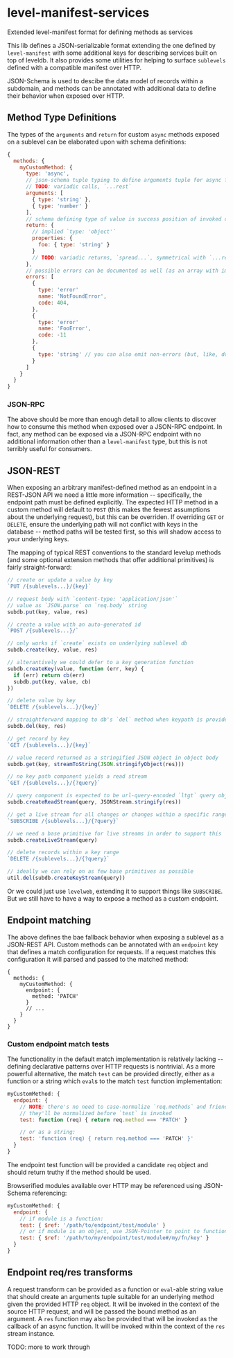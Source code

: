 # level-manifest-services

Extended level-manifest format for defining methods as services

This lib defines a JSON-serializable format extending the one defined by `level-manifest` with some additional keys for describing services built on top of leveldb. It also provides some utilities for helping to surface `sublevels` defined with a compatible manifest over HTTP.

JSON-Schema is used to descibe the data model of records within a subdomain, and methods can be annotated with additional data to define their behavior when exposed over HTTP.


## Method Type Definitions

The types of the `arguments` and `return` for custom `async` methods exposed on a sublevel can be elaborated upon with schema definitions:

```js
{
  methods: {
    myCustomMethod: {
      type: 'async',
      // json-schema tuple typing to define arguments tuple for async functions
      // TODO: variadic calls, `...rest`
      arguments: [
        { type: 'string' },
        { type: 'number' }
      ],
      // schema defining type of value in success position of invoked callback
      return: {
        // implied `type: 'object'`
        properties: {
          foo: { type: 'string' }
        }
        // TODO: variadic returns, `spread...`, symmetrical with `...rest`
      },
      // possible errors can be documented as well (as an array with implied "oneOf" semantics)
      errors: [
        {
          type: 'error'
          name: 'NotFoundError',
          code: 404,
        },
        {
          type: 'error'
          name: 'FooError',
          code: -11
        },
        {
          type: 'string' // you can also emit non-errors (but, like, don't)
        }
      ]
    }
  }
}
```

### JSON-RPC

The above should be more than enough detail to allow clients to discover how to consume this method when exposed over a JSON-RPC endpoint. In fact, any method can be exposed via a JSON-RPC endpoint with no additional information other than a `level-manifest` type, but this is not terribly useful for consumers.


## JSON-REST

When exposing an arbitrary manifest-defined method as an endpoint in a REST-JSON API we need a little more information -- specifically, the endpoint path must be defined explicitly. The expected HTTP method in a custom method will default to `POST` (this makes the fewest assumptions about the underlying request), but this can be overriden. If overriding `GET` or `DELETE`, ensure the underlying path will not conflict with keys in the database -- method paths will be tested first, so this will shadow access to your underlying keys.

The mapping of typical REST conventions to the standard levelup methods (and some optional extension methods that offer additional primitives) is fairly straight-forward:

```js
// create or update a value by key
`PUT /{sublevels...}/{key}`

// request body with `content-type: 'application/json'`
// value as `JSON.parse` on `req.body` string
subdb.put(key, value, res)

// create a value with an auto-generated id
`POST /{sublevels...}/`

// only works if `create` exists on underlying sublevel db
subdb.create(key, value, res)

// alterantively we could defer to a key generation function
subdb.createKey(value, function (err, key) {
  if (err) return cb(err)
  subdb.put(key, value, cb)
})

// delete value by key
`DELETE /{sublevels...}/{key}`

// straightforward mapping to db's `del` method when keypath is provided
subdb.del(key, res)

// get record by key
`GET /{sublevels...}/{key}`

// value record returned as a stringified JSON object in object body
subdb.get(key, streamToString(JSON.stringifyObject(res)))

// no key path component yields a read stream
`GET /{sublevels...}/{?query}`

// query component is expected to be url-query-encoded `ltgt` query object
subdb.createReadStream(query, JSONStream.stringify(res))

// get a live stream for all changes or changes within a specific range
`SUBSCRIBE /{sublevels...}/{?query}`

// we need a base primitive for live streams in order to support this
subdb.createLiveStream(query)

// delete records within a key range
`DELETE /{sublevels...}/{?query}`

// ideally we can rely on as few base primitives as possible
util.del(subdb.createKeyStream(query))
```

Or we could just use `levelweb`, extending it to support things like `SUBSCRIBE`. But we still have to have a way to expose a method as a custom endpoint.

## Endpoint matching

The above defines the bae fallback behavior when exposing a sublevel as a JSON-REST API. Custom methods can be annotated with an `endpoint` key that defines a match configuration for requests. If a request matches this configuration it will parsed and passed to the matched method:

```
{
  methods: {
    myCustomMethod: {
      endpoint: {
        method: 'PATCH'
      }
      // ...
    }
  }
}
```

### Custom endpoint match tests

The functionality in the default match implementation is relatively lacking -- defining declarative patterns over HTTP requests is nontrivial. As a more powerful alternative, the match `test` can be provided directly, either as a function or a string which `eval`s to the match `test` function implementation:

```js
myCustomMethod: {
  endpoint: {
    // NOTE: there's no need to case-normalize `req.methods` and friends as
    // they'll be normalized before `test` is invoked
    test: function (req) { return req.method === 'PATCH' }

    // or as a string:
    test: 'function (req) { return req.method === 'PATCH' }'
  }
}
```

The endpoint test function will be provided a candidate `req` object and should return truthy if the method should be used.

Browserified modules available over HTTP may be referenced using JSON-Schema referencing:

```js
myCustomMethod: {
  endpoint: {
    // if module is a function:
    test: { $ref: '/path/to/endpoint/test/module' }
    // or if module is an object, use JSON-Pointer to point to function
    test: { $ref: '/path/to/my/endpoint/test/module#/my/fn/key' }
  }
}
```

## Endpoint req/res transforms

A request transform can be provided as a function or `eval`-able string value that should create an arguments tuple suitable for an underlying method given the provided HTTP `req` object. It will be invoked in the context of the source HTTP request, and will be passed the bound method as an argument. A `res` function may also be provided that will be invoked as the callback of an async function. It will be invoked within the context of the `res` stream instance.

TODO: more to work through

